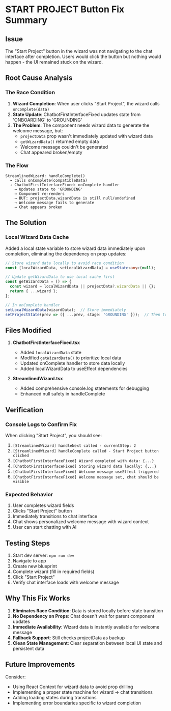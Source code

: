 # START PROJECT Button Fix Summary

## Issue
The "Start Project" button in the wizard was not navigating to the chat interface after completion. Users would click the button but nothing would happen - the UI remained stuck on the wizard.

## Root Cause Analysis

### The Race Condition
1. **Wizard Completion**: When user clicks "Start Project", the wizard calls `onComplete(data)`
2. **State Update**: ChatbotFirstInterfaceFixed updates state from 'ONBOARDING' to 'GROUNDING'
3. **The Problem**: The component needs wizard data to generate the welcome message, but:
   - `projectData` prop wasn't immediately updated with wizard data
   - `getWizardData()` returned empty data
   - Welcome message couldn't be generated
   - Chat appeared broken/empty

### The Flow
```
StreamlinedWizard: handleComplete() 
  → calls onComplete(compatibleData)
  → ChatbotFirstInterfaceFixed: onComplete handler
    → Updates state to 'GROUNDING' 
    → Component re-renders
    → BUT: projectData.wizardData is still null/undefined
    → Welcome message fails to generate
    → Chat appears broken
```

## The Solution

### Local Wizard Data Cache
Added a local state variable to store wizard data immediately upon completion, eliminating the dependency on prop updates:

```typescript
// Store wizard data locally to avoid race condition
const [localWizardData, setLocalWizardData] = useState<any>(null);

// Update getWizardData to use local cache first
const getWizardData = () => {
  const wizard = localWizardData || projectData?.wizardData || {};
  return { ...wizard };
};

// In onComplete handler
setLocalWizardData(wizardData);  // Store immediately
setProjectState(prev => ({ ...prev, stage: 'GROUNDING' }));  // Then transition
```

## Files Modified

1. **ChatbotFirstInterfaceFixed.tsx**
   - Added `localWizardData` state
   - Modified `getWizardData()` to prioritize local data
   - Updated onComplete handler to store data locally
   - Added localWizardData to useEffect dependencies

2. **StreamlinedWizard.tsx**
   - Added comprehensive console.log statements for debugging
   - Enhanced null safety in handleComplete

## Verification

### Console Logs to Confirm Fix
When clicking "Start Project", you should see:
1. `[StreamlinedWizard] handleNext called - currentStep: 2`
2. `[StreamlinedWizard] handleComplete called - Start Project button clicked`
3. `[ChatbotFirstInterfaceFixed] Wizard completed with data: {...}`
4. `[ChatbotFirstInterfaceFixed] Storing wizard data locally: {...}`
5. `[ChatbotFirstInterfaceFixed] Welcome message useEffect triggered`
6. `[ChatbotFirstInterfaceFixed] Welcome message set, chat should be visible`

### Expected Behavior
1. User completes wizard fields
2. Clicks "Start Project" button
3. Immediately transitions to chat interface
4. Chat shows personalized welcome message with wizard context
5. User can start chatting with AI

## Testing Steps

1. Start dev server: `npm run dev`
2. Navigate to app
3. Create new blueprint
4. Complete wizard (fill in required fields)
5. Click "Start Project"
6. Verify chat interface loads with welcome message

## Why This Fix Works

1. **Eliminates Race Condition**: Data is stored locally before state transition
2. **No Dependency on Props**: Chat doesn't wait for parent component updates
3. **Immediate Availability**: Wizard data is instantly available for welcome message
4. **Fallback Support**: Still checks projectData as backup
5. **Clean State Management**: Clear separation between local UI state and persistent data

## Future Improvements

Consider:
- Using React Context for wizard data to avoid prop drilling
- Implementing a proper state machine for wizard → chat transitions
- Adding loading states during transitions
- Implementing error boundaries specific to wizard completion